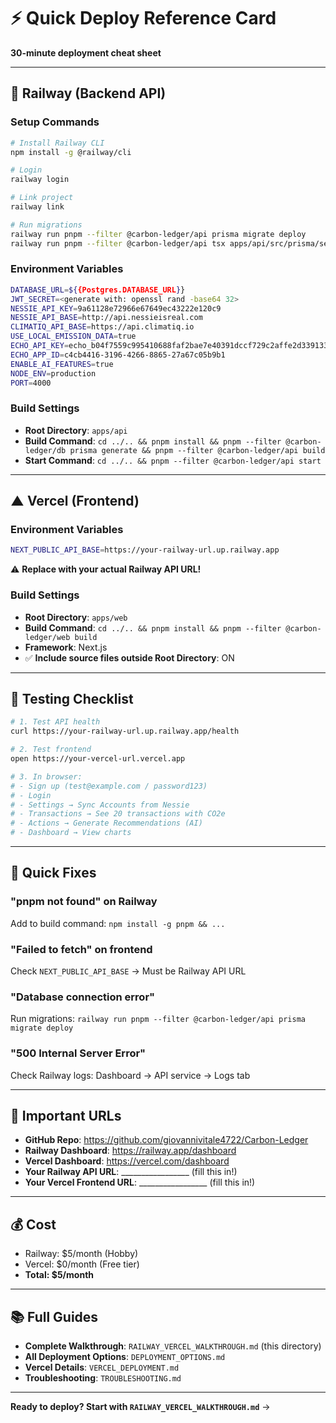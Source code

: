 # ⚡ Quick Deploy Reference Card

**30-minute deployment cheat sheet**

---

## 🚂 **Railway (Backend API)**

### Setup Commands
```bash
# Install Railway CLI
npm install -g @railway/cli

# Login
railway login

# Link project
railway link

# Run migrations
railway run pnpm --filter @carbon-ledger/api prisma migrate deploy
railway run pnpm --filter @carbon-ledger/api tsx apps/api/src/prisma/seeds/seed.ts
```

### Environment Variables
```bash
DATABASE_URL=${{Postgres.DATABASE_URL}}
JWT_SECRET=<generate with: openssl rand -base64 32>
NESSIE_API_KEY=9a61128e72966e67649ec43222e120c9
NESSIE_API_BASE=http://api.nessieisreal.com
CLIMATIQ_API_BASE=https://api.climatiq.io
USE_LOCAL_EMISSION_DATA=true
ECHO_API_KEY=echo_b04f7559c995410688faf2bae7e40391dccf729c2affe2d3391332a6b66fa2e4
ECHO_APP_ID=c4cb4416-3196-4266-8865-27a67c05b9b1
ENABLE_AI_FEATURES=true
NODE_ENV=production
PORT=4000
```

### Build Settings
- **Root Directory**: `apps/api`
- **Build Command**: `cd ../.. && pnpm install && pnpm --filter @carbon-ledger/db prisma generate && pnpm --filter @carbon-ledger/api build`
- **Start Command**: `cd ../.. && pnpm --filter @carbon-ledger/api start`

---

## ▲ **Vercel (Frontend)**

### Environment Variables
```bash
NEXT_PUBLIC_API_BASE=https://your-railway-url.up.railway.app
```
⚠️ **Replace with your actual Railway API URL!**

### Build Settings
- **Root Directory**: `apps/web`
- **Build Command**: `cd ../.. && pnpm install && pnpm --filter @carbon-ledger/web build`
- **Framework**: Next.js
- ✅ **Include source files outside Root Directory**: ON

---

## 🧪 **Testing Checklist**

```bash
# 1. Test API health
curl https://your-railway-url.up.railway.app/health

# 2. Test frontend
open https://your-vercel-url.vercel.app

# 3. In browser:
# - Sign up (test@example.com / password123)
# - Login
# - Settings → Sync Accounts from Nessie
# - Transactions → See 20 transactions with CO2e
# - Actions → Generate Recommendations (AI)
# - Dashboard → View charts
```

---

## 🐛 **Quick Fixes**

### "pnpm not found" on Railway
Add to build command: `npm install -g pnpm && ...`

### "Failed to fetch" on frontend
Check `NEXT_PUBLIC_API_BASE` → Must be Railway API URL

### "Database connection error"
Run migrations: `railway run pnpm --filter @carbon-ledger/api prisma migrate deploy`

### "500 Internal Server Error"
Check Railway logs: Dashboard → API service → Logs tab

---

## 📱 **Important URLs**

- **GitHub Repo**: https://github.com/giovannivitale4722/Carbon-Ledger
- **Railway Dashboard**: https://railway.app/dashboard
- **Vercel Dashboard**: https://vercel.com/dashboard
- **Your Railway API URL**: _________________ (fill this in!)
- **Your Vercel Frontend URL**: _________________ (fill this in!)

---

## 💰 **Cost**

- Railway: $5/month (Hobby)
- Vercel: $0/month (Free tier)
- **Total: $5/month**

---

## 📚 **Full Guides**

- **Complete Walkthrough**: `RAILWAY_VERCEL_WALKTHROUGH.md` (this directory)
- **All Deployment Options**: `DEPLOYMENT_OPTIONS.md`
- **Vercel Details**: `VERCEL_DEPLOYMENT.md`
- **Troubleshooting**: `TROUBLESHOOTING.md`

---

**Ready to deploy? Start with `RAILWAY_VERCEL_WALKTHROUGH.md`** →

